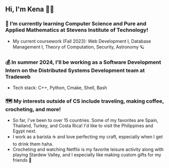 ## Hi, I'm Kena 👩‍💻
### 🌱 I’m currently learning Computer Science and Pure and Applied Mathematics at Stevens Institute of Technology!
- My current coursework (Fall 2023): Web Development I, Database Management I, Theory of Computation, Security, Astronomy 🪐
### 💰 In summer 2024, I'll be working as a Software Development Intern on the Distributed Systems Development team at Tradeweb
- Tech stack: C++, Python, Cmake, Shell, Bash
### 🗺️ My interests outside of CS include traveling, making coffee, crocheting, and more!
- So far, I've been to over 15 countries. Some of my favorites are Spain, Thailand, Turkey, and Costa Rica! I'd like to visit the Philippines and Egypt next.
- I work as a barista ☕ and love perfecting my craft, especially when I get to drink them haha.
- Crocheting and watching Netflix is my favorite leisure activity along with playing Stardew Valley, and I especially like making custom gifts for my friends 🎁


<!--
**kenarey/kenarey** is a ✨ _special_ ✨ repository because its `README.md` (this file) appears on your GitHub profile.

Here are some ideas to get you started:

- 🔭 I’m currently working on ...
- 🌱 I’m currently learning ...
- 👯 I’m looking to collaborate on ...
- 🤔 I’m looking for help with ...
- 💬 Ask me about ...
- 📫 How to reach me: ...
- 😄 Pronouns: ...
- ⚡ Fun fact: ...
-->
